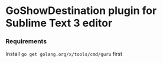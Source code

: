 # GoShowDestination plugin for Sublime Text 3 editor

### Requirements

  Install `go get golang.org/x/tools/cmd/guru` first
